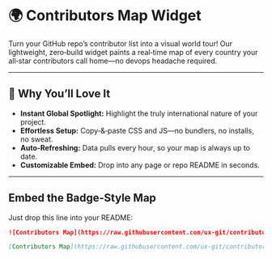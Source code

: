 # 🌍 Contributors Map Widget

Turn your GitHub repo’s contributor list into a visual world tour! Our lightweight, zero‑build widget paints a real‑time map of every country your all‑star contributors call home—no devops headache required.

---

## 🚀 Why You’ll Love It

- **Instant Global Spotlight:** Highlight the truly international nature of your project.  
- **Effortless Setup:** Copy‑&‑paste CSS and JS—no bundlers, no installs, no sweat.  
- **Auto‑Refreshing:** Data pulls every hour, so your map is always up to date.  
- **Customizable Embed:** Drop into any page or repo README in seconds.

---

## Embed the Badge‑Style Map

Just drop this line into your README:

```md
![Contributors Map](https://raw.githubusercontent.com/ux-git/contributors-map-widget/main/map.svg)

[Contributors Map](https://raw.githubusercontent.com/ux-git/contributors-map-widget/main/map.svg)
